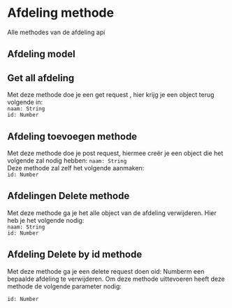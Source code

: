 # Afdeling methode

Alle methodes van de afdeling api
## Afdeling model

## Get all afdeling
Met deze methode doe je een get request , hier krijg je een object terug volgende in:    
`naam: String`  
`id: Number`


## Afdeling toevoegen methode
Met deze methode doe je post request, hiermee creër je een object die het volgende zal nodig hebben:
`naam: String`  
Deze methode zal zelf het volgende aanmaken:  
`id: Number`


## Afdelingen Delete methode
Met deze methode ga je het alle object van de afdeling verwijderen. Hier heb je het volgende nodig:  
`naam: String`  
`id: Number`


## Afdeling Delete by id methode
Met deze methode ga je een delete request doen oid: Numberm een bepaalde afdeling te verwijderen. Om deze methode uittevoeren heeft deze methode de volgende parameter nodig:

`id: Number`  
